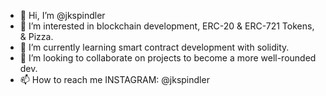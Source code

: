 - 👋 Hi, I’m @jkspindler
- 👀 I’m interested in blockchain development, ERC-20 & ERC-721 Tokens, & Pizza.
- 🌱 I’m currently learning smart contract development with solidity. 
- 💞️ I’m looking to collaborate on projects to become a more well-rounded dev.
- 📫 How to reach me INSTAGRAM: @jkspindler

<!---
jkspindler/jkspindler is a ✨ special ✨ repository because its `README.md` (this file) appears on your GitHub profile.
You can click the Preview link to take a look at your changes.
--->
